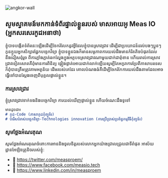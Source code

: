 ![angkor-wall](https://user-images.githubusercontent.com/12493849/145358295-9fd7a27d-79b0-4197-96d1-09536593e924.jpg)
## សូមស្វាគមន៍មកកាន់ទំព័រផ្ទាល់ខ្លួនរបស់ មាសអាយអូ Meas IO (អ្នកសរសេរកូដអនាថា)


ខ្ញុំបាទបង្កើតទំព័រនេះឡើងដើម្បីចែករំលែកនូវអ្វីដែលខ្ញុំបានស្រាវជ្រាវ ដើម្បីជាប្រយោជន៍ដល់បងៗប្អូនៗកូនក្មួយអ្នកសិក្សារផ្នែកបច្ចេកវិទ្យា ខ្ញុំបាទខ្លួនឯងក៏មានសម្ថភាពការយល់ដឹងមានកំរិតតិចបំផុតដែលនឹងជៀសពុំរួច ពីការភ្លាំងភ្លាត់ឆកល្វែងក្នុងអត្ថបទស្រាវជ្រាវណាមួយជាក់ជាពុំខាន ហើយរាល់ការស្រាវជ្រាវទៀតសោតគឺពុំមានការពិនិត្យ
ផ្ទៀងផ្ទាត់អោយជាក់លាក់ឡើយសូម្បីតែអក្ខរាការប្រែពីភាសាបរទេស ក៏ពុំបានត្រឹមត្រូវតាមអត្ថន័យ ដើមរបស់គេដែរ គោលបំណងធំគឺដើម្បីចែករំកែការយល់ដឹងតាមដែលអាចធ្វើទៅបានស្ដែងចេញពីបុគ្គលផ្ទាល់ខ្លួន។
### ការស្រាវជ្រាវ

ខ្ញុំស្រាវជ្រាវទាក់ទងនិងបច្ចេកវិទ្យា ការយល់ឃើញផ្ទាល់ខ្លួន ហើយចំណេះដឹងទូទៅ

```markdown
មានដូចជា៖
# កូដ-Code (ភាសាកូដកុំព្យូទ័រ)
# បំរើសបំរាស់បច្ចេកវិទ្យា-Technologies innovation (ការប្រើប្រាស់ប្រព័ន្ធកម្មវិធីកុំព្យូទ័រ)
```
### សូមថ្លែងអំណរគុណ
សូមថ្លែងអំណរគុណចំពោះការអាននិងចូលចិត្តរបស់លោកអ្នកយ៉ាងជ្រាលជ្រួលជាទីពំផុត
អាស័យដ្ឋានអែឡិចត្រូនិចរបស់ខ្ញុំ:
- :link: https://twitter.com/measproem/
- :link: https://www.facebook.com/measio.tech
- :link: https://www.linkedin.com/in/measproem
